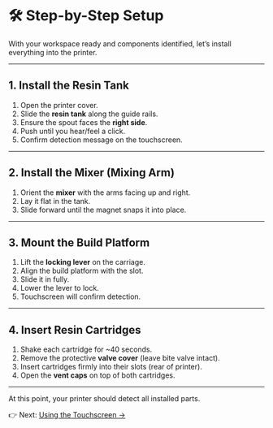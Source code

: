 # 🛠️ Step-by-Step Setup

With your workspace ready and components identified, let’s install everything into the printer.

---

## 1. Install the Resin Tank
1. Open the printer cover.  
2. Slide the **resin tank** along the guide rails.  
3. Ensure the spout faces the **right side**.  
4. Push until you hear/feel a click.  
5. Confirm detection message on the touchscreen.  

---

## 2. Install the Mixer (Mixing Arm)
1. Orient the **mixer** with the arms facing up and right.  
2. Lay it flat in the tank.  
3. Slide forward until the magnet snaps it into place.  

---

## 3. Mount the Build Platform
1. Lift the **locking lever** on the carriage.  
2. Align the build platform with the slot.  
3. Slide it in fully.  
4. Lower the lever to lock.  
5. Touchscreen will confirm detection.  

---

## 4. Insert Resin Cartridges
1. Shake each cartridge for ~40 seconds.  
2. Remove the protective **valve cover** (leave bite valve intact).  
3. Insert cartridges firmly into their slots (rear of printer).  
4. Open the **vent caps** on top of both cartridges.  

---

At this point, your printer should detect all installed parts.  

👉 Next: [Using the Touchscreen →](commands.md)
